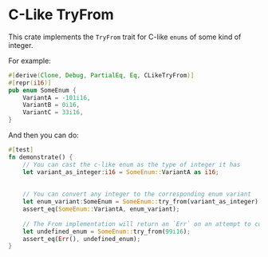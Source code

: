 # C-Like TryFrom

This crate implements the `TryFrom` trait for C-like `enums` of some kind of integer.

For example:

```rust
#[derive(Clone, Debug, PartialEq, Eq, CLikeTryFrom)]
#[repr(i16)] 
pub enum SomeEnum {
    VariantA = -101i16,
    VariantB = 0i16,
    VariantC = 33i16,
}

```

And then you can do:

```rust
#[test]
fn demonstrate() {
    // You can cast the c-like enum as the type of integer it has
    let variant_as_integer:i16 = SomeEnum::VariantA as i16;  
    
    
    // You can convert any integer to the corresponding enum variant
    let enum_variant:SomeEnum = SomeEnum::try_from(variant_as_integer).unwrap();
    assert_eq(SomeEnum::VariantA, enum_variant);  
    
    // The From implementation will return an `Err` on an attempt to convert a undefined integer
    let undefined_enum = SomeEnum::try_from(99i16);
    assert_eq(Err(), undefined_enum);
}
```
